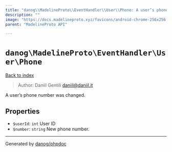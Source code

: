 ```yaml
---
title: "danog\\MadelineProto\\EventHandler\\User\\Phone: A user’s phone number was changed."
description: ""
image: "https://docs.madelineproto.xyz/favicons/android-chrome-256x256.png"
parent: "MadelineProto API"

---
```

# `danog\MadelineProto\EventHandler\User\Phone`
[Back to index](../../../../index.html)

> Author: Daniil Gentili <daniil@daniil.it>  
  

A user’s phone number was changed.  



## Properties
* `$userId`: `int` User ID
* `$number`: `string` New phone number.
---
Generated by [danog/phpdoc](https://phpdoc.daniil.it)
